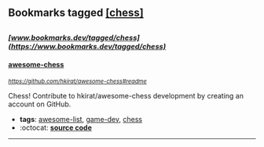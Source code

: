 ## Bookmarks tagged [[chess]](https://www.bookmarks.dev?q=[chess])

_<sup><sup>[www.bookmarks.dev/tagged/chess](https://www.bookmarks.dev/tagged/chess)</sup></sup>_
---
#### [awesome-chess](https://github.com/hkirat/awesome-chess#readme)
_<sup>https://github.com/hkirat/awesome-chess#readme</sup>_

Chess! Contribute to hkirat/awesome-chess development by creating an account on GitHub.
* **tags**: [awesome-list](../tagged/awesome-list.md), [game-dev](../tagged/game-dev.md), [chess](../tagged/chess.md)
* :octocat: **[source code](https://github.com/hkirat/awesome-chess#readme)**
---
